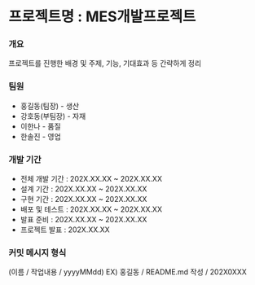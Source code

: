 # 프로젝트명 : MES개발프로젝트
### 개요
프로젝트를 진행한 배경 및 주제, 기능, 기대효과 등 간략하게 정리

### 팀원
- 홍길동(팀장) - 생산
- 강호동(부팀장) - 자재
- 이한나 - 품질
- 한솔진 - 영업
### 개발 기간
- 전체 개발 기간 : 202X.XX.XX ~ 202X.XX.XX
- 설계 기간 : 202X.XX.XX ~ 202X.XX.XX
- 구현 기간 : 202X.XX.XX ~ 202X.XX.XX
- 배포 및 테스트 : 202X.XX.XX ~ 202X.XX.XX
- 발표 준비 : 202X.XX.XX ~ 202X.XX.XX
- 프로젝트 발표 : 202X.XX.XX
### 커밋 메시지 형식
(이름 / 작업내용 / yyyyMMdd)
EX) 홍길동 / README.md 작성 / 202X0XXX
